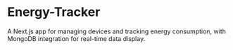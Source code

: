 # Energy-Tracker
A Next.js app for managing devices and tracking energy consumption, with MongoDB integration for real-time data display.
